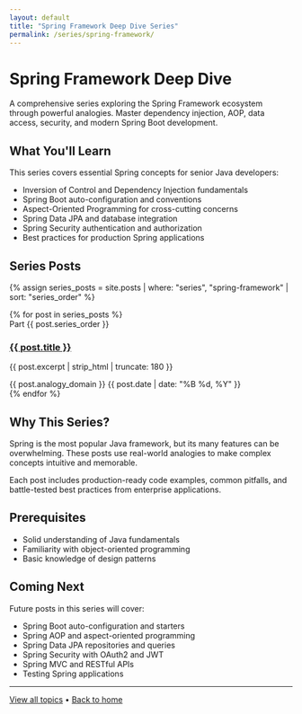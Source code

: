 ```yaml
---
layout: default
title: "Spring Framework Deep Dive Series"
permalink: /series/spring-framework/
---
```


# Spring Framework Deep Dive

A comprehensive series exploring the Spring Framework ecosystem through powerful analogies. Master dependency injection, AOP, data access, security, and modern Spring Boot development.

## What You'll Learn

This series covers essential Spring concepts for senior Java developers:

- Inversion of Control and Dependency Injection fundamentals
- Spring Boot auto-configuration and conventions
- Aspect-Oriented Programming for cross-cutting concerns
- Spring Data JPA and database integration
- Spring Security authentication and authorization
- Best practices for production Spring applications

## Series Posts

{% assign series_posts = site.posts | where: "series", "spring-framework" | sort: "series_order" %}

<div class="series-index">
{% for post in series_posts %}
  <div class="series-post-card">
    <div class="series-order">Part {{ post.series_order }}</div>
    <h3><a href="{{ post.url | relative_url }}">{{ post.title }}</a></h3>
    <p class="series-excerpt">{{ post.excerpt | strip_html | truncate: 180 }}</p>
    <div class="series-meta">
      <span class="series-domain">{{ post.analogy_domain }}</span>
      <span class="series-date">{{ post.date | date: "%B %d, %Y" }}</span>
    </div>
  </div>
{% endfor %}
</div>

## Why This Series?

Spring is the most popular Java framework, but its many features can be overwhelming. These posts use real-world analogies to make complex concepts intuitive and memorable.

Each post includes production-ready code examples, common pitfalls, and battle-tested best practices from enterprise applications.

## Prerequisites

- Solid understanding of Java fundamentals
- Familiarity with object-oriented programming
- Basic knowledge of design patterns

## Coming Next

Future posts in this series will cover:

- Spring Boot auto-configuration and starters
- Spring AOP and aspect-oriented programming
- Spring Data JPA repositories and queries
- Spring Security with OAuth2 and JWT
- Spring MVC and RESTful APIs
- Testing Spring applications

---

[View all topics](/topics/) • [Back to home](/)
